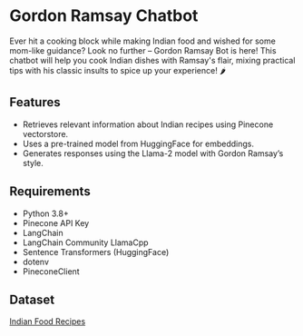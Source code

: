 # Gordon Ramsay Chatbot

Ever hit a cooking block while making Indian food and wished for some mom-like guidance? Look no further – Gordon Ramsay Bot is here! This chatbot will help you cook Indian dishes with Ramsay's flair, mixing practical tips with his classic insults to spice up your experience! 🌶

## Features
- Retrieves relevant information about Indian recipes using Pinecone vectorstore.
- Uses a pre-trained model from HuggingFace for embeddings.
- Generates responses using the Llama-2 model with Gordon Ramsay’s style.
  
## Requirements
- Python 3.8+
- Pinecone API Key
- LangChain
- LangChain Community LlamaCpp
- Sentence Transformers (HuggingFace)
- dotenv
- PineconeClient

## Dataset
[Indian Food Recipes](https://www.kaggle.com/datasets/sooryaprakash12/cleaned-indian-recipes-dataset)
